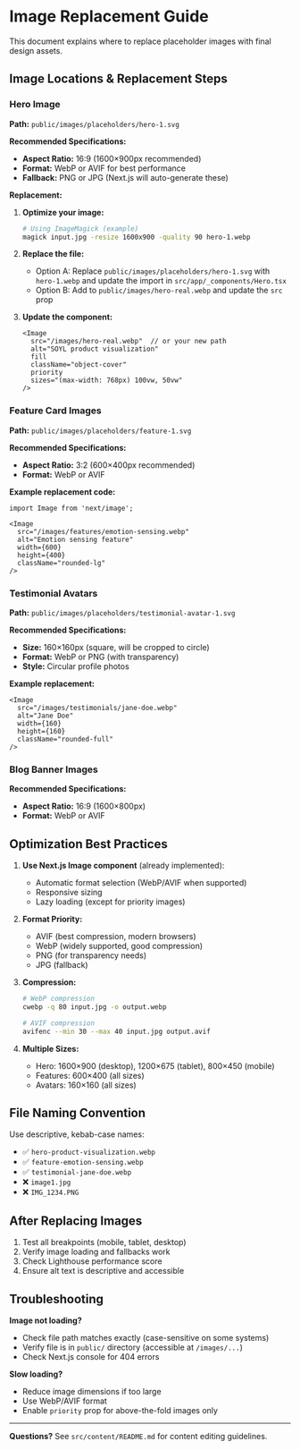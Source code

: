 # Image Replacement Guide

This document explains where to replace placeholder images with final design assets.

## Image Locations & Replacement Steps

### Hero Image

**Path:** `public/images/placeholders/hero-1.svg`

**Recommended Specifications:**
- **Aspect Ratio:** 16:9 (1600×900px recommended)
- **Format:** WebP or AVIF for best performance
- **Fallback:** PNG or JPG (Next.js will auto-generate these)

**Replacement:**

1. **Optimize your image:**
   ```bash
   # Using ImageMagick (example)
   magick input.jpg -resize 1600x900 -quality 90 hero-1.webp
   ```

2. **Replace the file:**
   - Option A: Replace `public/images/placeholders/hero-1.svg` with `hero-1.webp` and update the import in `src/app/_components/Hero.tsx`
   - Option B: Add to `public/images/hero-real.webp` and update the `src` prop

3. **Update the component:**
   ```tsx
   <Image
     src="/images/hero-real.webp"  // or your new path
     alt="SOYL product visualization"
     fill
     className="object-cover"
     priority
     sizes="(max-width: 768px) 100vw, 50vw"
   />
   ```

### Feature Card Images

**Path:** `public/images/placeholders/feature-1.svg`

**Recommended Specifications:**
- **Aspect Ratio:** 3:2 (600×400px recommended)
- **Format:** WebP or AVIF

**Example replacement code:**
```tsx
import Image from 'next/image';

<Image
  src="/images/features/emotion-sensing.webp"
  alt="Emotion sensing feature"
  width={600}
  height={400}
  className="rounded-lg"
/>
```

### Testimonial Avatars

**Path:** `public/images/placeholders/testimonial-avatar-1.svg`

**Recommended Specifications:**
- **Size:** 160×160px (square, will be cropped to circle)
- **Format:** WebP or PNG (with transparency)
- **Style:** Circular profile photos

**Example replacement:**
```tsx
<Image
  src="/images/testimonials/jane-doe.webp"
  alt="Jane Doe"
  width={160}
  height={160}
  className="rounded-full"
/>
```

### Blog Banner Images

**Recommended Specifications:**
- **Aspect Ratio:** 16:9 (1600×800px)
- **Format:** WebP or AVIF

## Optimization Best Practices

1. **Use Next.js Image component** (already implemented):
   - Automatic format selection (WebP/AVIF when supported)
   - Responsive sizing
   - Lazy loading (except for priority images)

2. **Format Priority:**
   - AVIF (best compression, modern browsers)
   - WebP (widely supported, good compression)
   - PNG (for transparency needs)
   - JPG (fallback)

3. **Compression:**
   ```bash
   # WebP compression
   cwebp -q 80 input.jpg -o output.webp
   
   # AVIF compression
   avifenc --min 30 --max 40 input.jpg output.avif
   ```

4. **Multiple Sizes:**
   - Hero: 1600×900 (desktop), 1200×675 (tablet), 800×450 (mobile)
   - Features: 600×400 (all sizes)
   - Avatars: 160×160 (all sizes)

## File Naming Convention

Use descriptive, kebab-case names:
- ✅ `hero-product-visualization.webp`
- ✅ `feature-emotion-sensing.webp`
- ✅ `testimonial-jane-doe.webp`
- ❌ `image1.jpg`
- ❌ `IMG_1234.PNG`

## After Replacing Images

1. Test all breakpoints (mobile, tablet, desktop)
2. Verify image loading and fallbacks work
3. Check Lighthouse performance score
4. Ensure alt text is descriptive and accessible

## Troubleshooting

**Image not loading?**
- Check file path matches exactly (case-sensitive on some systems)
- Verify file is in `public/` directory (accessible at `/images/...`)
- Check Next.js console for 404 errors

**Slow loading?**
- Reduce image dimensions if too large
- Use WebP/AVIF format
- Enable `priority` prop for above-the-fold images only

---

**Questions?** See `src/content/README.md` for content editing guidelines.

